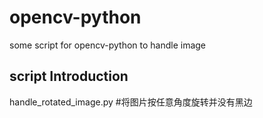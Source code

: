 # opencv-python
some script for opencv-python to handle image
## script Introduction
handle_rotated_image.py  #将图片按任意角度旋转并没有黑边
